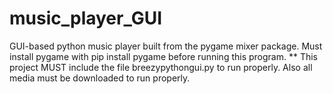 # music_player_GUI
GUI-based python music player built from the pygame mixer package. Must install pygame with pip install pygame before running this program.
** This project MUST include the file breezypythongui.py to run properly. Also all media must be downloaded to run properly.
